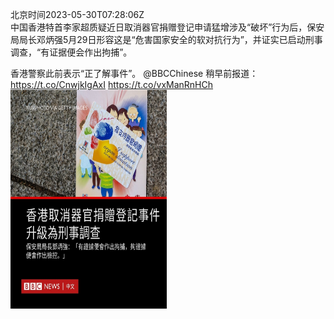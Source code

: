 北京时间2023-05-30T07:28:06Z<br>中国香港特首李家超质疑近日取消器官捐赠登记申请猛增涉及“破坏”行为后，保安局局长邓炳强5月29日形容这是“危害国家安全的软对抗行为”，并证实已启动刑事调查，“有证据便会作出拘捕”。

香港警察此前表示“正了解事件”。 @BBCChinese 稍早前报道： https://t.co/CnwjkIgAxI https://t.co/vxManRnHCh<br><img src='/temp/image/2023/u-Month-5/1663326378035486720_0.jpg' width='250' height='350'><br><br>